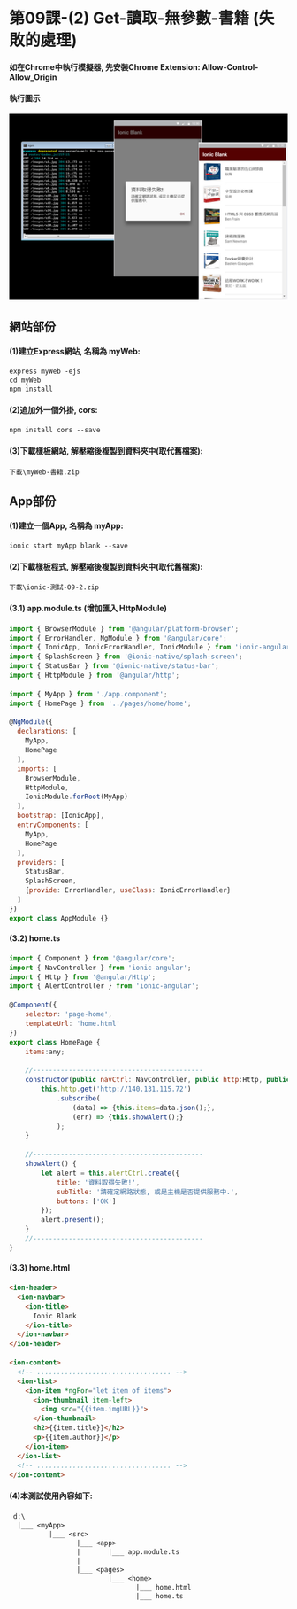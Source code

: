 # 第09課-(2) Get-讀取-無參數-書籍 (失敗的處理)


#### 如在Chrome中執行模擬器, 先安裝Chrome Extension: Allow-Control-Allow_Origin


#### 執行圖示
![GitHub Logo](/images/fig09-02.jpg)



## 網站部份

#### (1)建立Express網站, 名稱為 myWeb:
```
express myWeb -ejs
cd myWeb
npm install
```


#### (2)追加外一個外掛, cors:
```
npm install cors --save
```


#### (3)下載樣板網站, 解壓縮後複製到<myWeb>資料夾中(取代舊檔案):
```
下載\myWeb-書籍.zip
```


## App部份

#### (1)建立一個App, 名稱為 myApp:
```
ionic start myApp blank --save
```

#### (2)下載樣板程式, 解壓縮後複製到<myApp>資料夾中(取代舊檔案):
```
下載\ionic-測試-09-2.zip
```


#### (3.1) app.module.ts (增加匯入 HttpModule)
```javascript
import { BrowserModule } from '@angular/platform-browser';
import { ErrorHandler, NgModule } from '@angular/core';
import { IonicApp, IonicErrorHandler, IonicModule } from 'ionic-angular';
import { SplashScreen } from '@ionic-native/splash-screen';
import { StatusBar } from '@ionic-native/status-bar';
import { HttpModule } from '@angular/http';

import { MyApp } from './app.component';
import { HomePage } from '../pages/home/home';

@NgModule({
  declarations: [
    MyApp,
    HomePage	
  ],
  imports: [
    BrowserModule,
    HttpModule,
    IonicModule.forRoot(MyApp)
  ],
  bootstrap: [IonicApp],
  entryComponents: [
    MyApp,
    HomePage
  ],
  providers: [
    StatusBar,
    SplashScreen,
    {provide: ErrorHandler, useClass: IonicErrorHandler}
  ]
})
export class AppModule {}
```

#### (3.2) home.ts
```javascript
import { Component } from '@angular/core';
import { NavController } from 'ionic-angular';
import { Http } from '@angular/Http';
import { AlertController } from 'ionic-angular';

@Component({
    selector: 'page-home',
    templateUrl: 'home.html'
})
export class HomePage {
    items:any;

    //-------------------------------------------	
    constructor(public navCtrl: NavController, public http:Http, public alertCtrl: AlertController) {
        this.http.get('http://140.131.115.72')			
            .subscribe(
                (data) => {this.items=data.json();},
                (err) => {this.showAlert();}
            );			
    }

    //-------------------------------------------
    showAlert() {
        let alert = this.alertCtrl.create({
            title: '資料取得失敗!',
            subTitle: '請確定網路狀態, 或是主機是否提供服務中.',
            buttons: ['OK']
        });
        alert.present();
    }
    //-------------------------------------------	
}
```

#### (3.3) home.html
```html
<ion-header>
  <ion-navbar>
    <ion-title>
      Ionic Blank
    </ion-title>
  </ion-navbar>
</ion-header>

<ion-content>
  <!-- .................................. -->
  <ion-list>
    <ion-item *ngFor="let item of items">
      <ion-thumbnail item-left>
        <img src="{{item.imgURL}}">
      </ion-thumbnail>
      <h2>{{item.title}}</h2>
      <p>{{item.author}}</p>		
    </ion-item>
  </ion-list>
  <!-- .................................. -->	
</ion-content>

```

#### (4)本測試使用內容如下:
```
 d:\
  |___ <myApp>           
          |___ <src>
                 |___ <app> 
                 |       |___ app.module.ts
                 |                 
                 |___ <pages>   
                         |___ <home> 
                                |___ home.html 
                                |___ home.ts                
```

